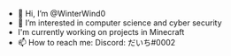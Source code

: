 - 👋 Hi, I’m @WinterWind0
- 👀 I’m interested in computer science and cyber security
- I'm currently working on projects in Minecraft 
- 📫 How to reach me:
  Discord: だいち#0002

<!---
WinterWind0/WinterWind0 is a ✨ special ✨ repository because its `README.md` (this file) appears on your GitHub profile.
You can click the Preview link to take a look at your changes.
--->
